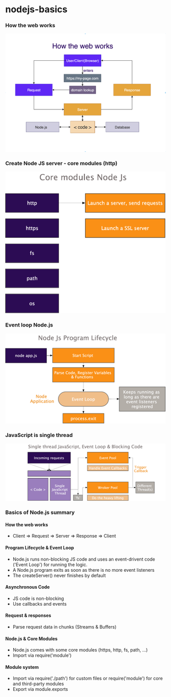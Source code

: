 # nodejs-basics

### How the web works 

<p align="center">
  <img width="600" height=auto src="https://github.com/anitamiring/nodejs-basics/blob/master/how-the-web-works.png">
</p>

### Create Node JS server - core modules (http)

<p align="center">
  <img width="600" height=auto src="https://github.com/anitamiring/nodejs-basics/blob/master/Core_modules.png">
</p>

### Event loop Node.js 

<p align="center">
  <img width="600" height=auto src="https://github.com/anitamiring/nodejs-basics/blob/master/event-loop.png">
</p>

### JavaScript is single thread

<p align="center">
  <img width="600" height=auto src="https://github.com/anitamiring/nodejs-basics/blob/master/single-thread.png">
</p>

### Basics of Node.js summary 

#### How the web works 
- Client => Request => Server => Response => Client 
#### Program Lifecycle & Event Loop 
- Node.js runs non-blocking JS code and uses an event-drivent code ('Event Loop') for running the logic.
- A Node.js program exits as soon as there is no more event listeners 
- The createServer() never finishes by default
#### Asynchronous Code
- JS code is non-blocking 
- Use callbacks and events 
#### Request & responses 
- Parse request data in chunks (Streams & Buffers) 
#### Node.js & Core Modules
- Node.js comes with some core modules (https, http, fs, path, ...)
- Import via require('module')
#### Module system 
- Import via require('./path') for custom files or require('module') for core and third-party modules
- Export via module.exports 
